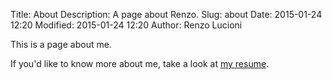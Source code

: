 Title: About
Description: A page about Renzo.
Slug: about
Date: 2015-01-24 12:20
Modified: 2015-01-24 12:20
Author: Renzo Lucioni

This is a page about me.

If you'd like to know more about me, take a look at [my resume]({filename}../pdfs/renzo-lucioni-resume.pdf).
